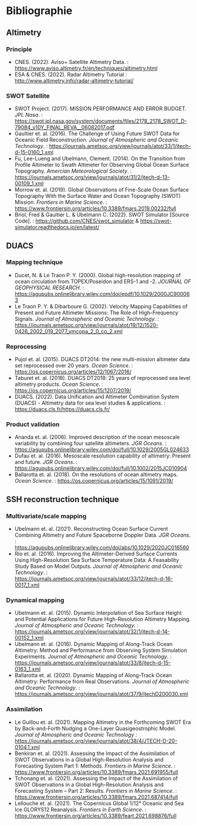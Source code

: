 # Bibliographie

## Altimetry 
### Principle 
- CNES. (2022). Aviso+ Satellite Altimetry Data. : https://www.aviso.altimetry.fr/en/techniques/altimetry.html
- ESA & CNES. (2022). Radar Altimetry Tutorial : http://www.altimetry.info/radar-altimetry-tutorial/

### SWOT Satellite 
- SWOT Project. (2017). MISSION PERFORMANCE AND ERROR BUDGET. *JPL Nasa*. : https://swot.jpl.nasa.gov/system/documents/files/2178_2178_SWOT_D-79084_v10Y_FINAL_REVA__06082017.pdf
- Gaultier et. al. (2016). The Challenge of Using Future SWOT Data for Oceanic Field Reconstruction. *Journal of Atmospheric and Oceanic Technology*. :  https://journals.ametsoc.org/view/journals/atot/33/1/jtech-d-15-0160_1.xml
- Fu, Lee-Lueng and Ubelmann, Clement. (2014). On the Transition from Profile Altimeter to Swath Altimeter for Observing Global Ocean Surface Topography. *Amercian Meteorological Society*. : https://journals.ametsoc.org/view/journals/atot/31/2/jtech-d-13-00109_1.xml
- Morrow et. al. (2019). Global Observations of Fine-Scale Ocean Surface Topography With the Surface Water and Ocean Topography (SWOT) Mission. *Frontiers in Marine Science*. : https://www.frontiersin.org/articles/10.3389/fmars.2019.00232/full
- Briol, Fred & Gaultier L. & Ubelmann C. (2022). SWOT Simulator [Source Code]. : https://github.com/CNES/swot_simulator & https://swot-simulator.readthedocs.io/en/latest/

## DUACS 
### Mapping technique 
- Ducet, N. & Le Traon P. Y. (2000). Global high-resolution mapping of ocean circulation from TOPEX/Poseidon and ERS-1 and -2. *JOURNAL OF GEOPHYSICAL RESEARCH*. : https://agupubs.onlinelibrary.wiley.com/doi/epdf/10.1029/2000JC900063
- Le Traon P. Y. & Dibarboure G. (2002). Velocity Mapping Capabilities of Present and Future Altimeter Missions: The Role of High-Frequency Signals. *Journal of Atmospheric and Oceanic Technology*. : https://journals.ametsoc.org/view/journals/atot/19/12/1520-0426_2002_019_2077_vmcopa_2_0_co_2.xml

### Reprocessing 
- Pujol et. al. (2015). DUACS DT2014: the new multi-mission altimeter data set reprocessed over 20 years. *Ocean Science*. : https://os.copernicus.org/articles/12/1067/2016/
- Taburet et. al. (2018). DUACS DT2018: 25 years of reprocessed sea level altimetry products. *Ocean Science*. : https://os.copernicus.org/articles/15/1207/2019/
- DUACS. (2022). Data Unification and Altimeter Combination System (DUACS) - Altimetry data for sea level studies & applications. : https://duacs.cls.fr/https://duacs.cls.fr/

### Product validation 
- Ananda et. al. (2006). Improved description of the ocean mesoscale variability by combining four satellite altimeters. *JGR Oceans*. : https://agupubs.onlinelibrary.wiley.com/doi/full/10.1029/2005GL024633
- Dufau et. al. (2016). Mesoscale resolution capability of altimetry: Present and future. *JGR Oceans*. : https://agupubs.onlinelibrary.wiley.com/doi/full/10.1002/2015JC010904
- Ballarotta et. al. (2018). On the resolutions of ocean altimetry maps. *Ocean Science*. : https://os.copernicus.org/articles/15/1091/2019/

## SSH reconstruction technique 
### Multivariate/scale mapping 
- Ubelmann et. al. (2021). Reconstructing Ocean Surface Current Combining Altimetry and Future Spaceborne Doppler Data. *JGR Oceans*. : https://agupubs.onlinelibrary.wiley.com/doi/abs/10.1029/2020JC016560
- Rio et. al. (2016). Improving the Altimeter-Derived Surface Currents Using High-Resolution Sea Surface Temperature Data: A Feasability Study Based on Model Outputs. *Journal of Atmospheric and Oceanic Technology*. :  https://journals.ametsoc.org/view/journals/atot/33/12/jtech-d-16-0017_1.xml

### Dynamical mapping 
- Ubelmann et. al. (2015). Dynamic Interpolation of Sea Surface Height and Potential Applications for Future High-Resolution Altimetry Mapping. *Journal of Atmospheric and Oceanic Technology*. : https://journals.ametsoc.org/view/journals/atot/32/1/jtech-d-14-00152_1.xml
- Ubelmann et. al. (2016). Dynamic Mapping of Along-Track Ocean Altimetry: Method and Performance from Observing System Simulation Experiments. *Journal of Atmospheric and Oceanic Technology*. : https://journals.ametsoc.org/view/journals/atot/33/8/jtech-d-15-0163_1.xml
- Ballarotta et. al. (2020). Dynamic Mapping of Along-Track Ocean Altimetry: Performance from Real Observations. *Journal of Atmospheric and Oceanic Technology*. : https://journals.ametsoc.org/view/journals/atot/37/9/jtechD200030.xml

### Assimilation 
- Le Guillou et. al. (2021). Mapping Altimetry in the Forthcoming SWOT Era by Back-and-Forth Nudging a One-Layer Quasigeostrophic Model. *Journal of Atmospheric and Oceanic Technology* : https://journals.ametsoc.org/view/journals/atot/38/4/JTECH-D-20-0104.1.xml
- Benkiran et. al. (2021). Assessing the Impact of the Assimilation of SWOT Observations in a Global High-Resolution Analysis and Forecasting System Part 1: Methods. *Frontiers in Marine Science*. : https://www.frontiersin.org/articles/10.3389/fmars.2021.691955/full 
- Tchonang et. al. (2021). Assessing the Impact of the Assimilation of SWOT Observations in a Global High-Resolution Analysis and Forecasting System – Part 2: Results. *Frontiers in Marine Science*. : https://www.frontiersin.org/articles/10.3389/fmars.2021.687414/full 
- Lellouche et. al. (2021). The Copernicus Global 1/12° Oceanic and Sea Ice GLORYS12 Reanalysis. *Frontiers in Earth Science*. : https://www.frontiersin.org/articles/10.3389/feart.2021.698876/full 

